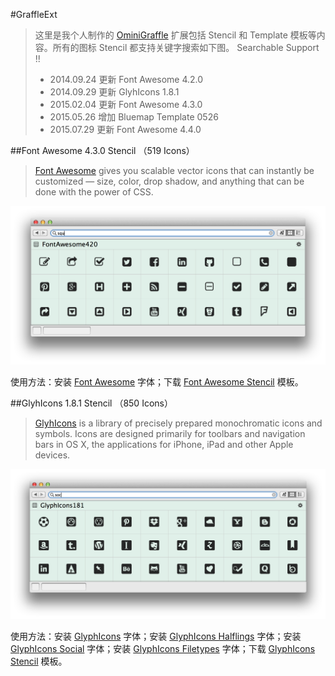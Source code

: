 #GraffleExt

> 这里是我个人制作的 [OminiGraffle](https://www.omnigroup.com/omnigraffle) 扩展包括 Stencil 和 Template 模板等内容。所有的图标 Stencil 都支持关键字搜索如下图。
> Searchable Support !!
>
> + 2014.09.24 更新 Font Awesome 4.2.0
> + 2014.09.29 更新 GlyhIcons 1.8.1
> + 2015.02.04 更新 Font Awesome 4.3.0
> + 2015.05.26 增加 Bluemap Template 0526
> + 2015.07.29 更新 Font Awesome 4.4.0

##Font Awesome 4.3.0 Stencil （519 Icons）
> [Font Awesome](http://fortawesome.github.io/Font-Awesome/) gives you scalable vector icons that can instantly be customized — size, color, drop shadow, and anything that can be done with the power of CSS.

![Searchable Font Awesome Stencil](STATIC/FontAwesome0.png)

使用方法：安装 [Font Awesome](https://github.com/FortAwesome/Font-Awesome/raw/master/fonts/FontAwesome.otf) 字体；下载 [Font Awesome Stencil](FontAwesome430.gStencil?raw=true) 模板。

##GlyhIcons 1.8.1 Stencil （850 Icons）
> [GlyhIcons](http://glyphicons.com/) is a library of precisely prepared monochromatic icons and symbols. Icons are designed primarily for toolbars and navigation bars in OS X, the applications for iPhone, iPad and other Apple devices.

![Searchable GlyphIcons Stencil](STATIC/GlypyIcons0.png)

使用方法：安装 [GlyphIcons](http://glyphicons.com/wp-content/themes/glyphicons/sk/public/fonts/glyphicons-regular.ttf) 字体；安装 [GlyphIcons Halflings](http://glyphicons.com/wp-content/themes/glyphicons/sk/public/fonts/glyphicons-halflings-regular.ttf) 字体；安装 [GlyphIcons Social](http://glyphicons.com/wp-content/themes/glyphicons/sk/public/fonts/glyphicons-social-regular.ttf) 字体；安装 [GlyphIcons Filetypes](http://glyphicons.com/wp-content/themes/glyphicons/sk/public/fonts/glyphicons-filetypes-regular.ttf) 字体；下载 [GlyphIcons Stencil](GlyphIcons181.gStencil?raw=true) 模板。
